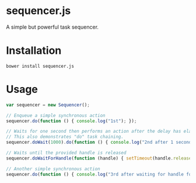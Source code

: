# sequencer.js

A simple but powerful task sequencer.

# Installation

    bower install sequencer.js

# Usage

```javascript    
var sequencer = new Sequencer();

// Enqueue a simple synchronous action
sequencer.do(function () { console.log("1st"); });

// Waits for one second then performs an action after the delay has elapsed.
// This also demonstrates "do" task chaining.
sequencer.doWait(1000).do(function () { console.log("2nd after 1 second") });

// Waits until the provided handle is released
sequencer.doWaitForHandle(function (handle) { setTimeout(handle.release, 3000); });

// Another simple synchronous action
sequencer.do(function () { console.log("3rd after waiting for handle for 3 seconds") });
```
